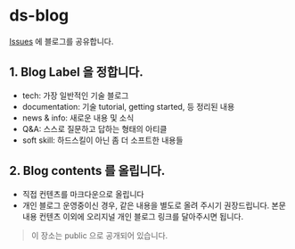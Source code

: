 # ds-blog
[Issues](https://github.com/codestates/blog-ds/issues) 에 블로그를 공유합니다. 

## 1. Blog Label 을 정합니다. 
- tech: 가장 일반적인 기술 블로그
- documentation: 기술 tutorial, getting started, 등 정리된 내용
- news & info: 새로운 내용 및 소식
- Q&A: 스스로 질문하고 답하는 형태의 아티클
- soft skill: 하드스킬이 아닌 좀 더 소프트한 내용들


## 2. Blog contents 를 올립니다. 
- 직접 컨텐츠를 마크다운으로 올립니다
- 개인 블로그 운영중이신 경우, 같은 내용을 별도로 올려 주시기 권장드립니다. 본문 내용 컨텐츠 이외에 오리지널 개인 블로그 링크를 달아주시면 됩니다. 

> 이 장소는 public 으로 공개되어 있습니다.

